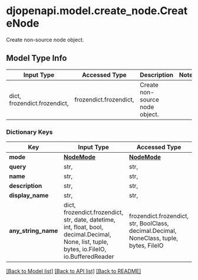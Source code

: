 # djopenapi.model.create_node.CreateNode

Create non-source node object.

## Model Type Info
Input Type | Accessed Type | Description | Notes
------------ | ------------- | ------------- | -------------
dict, frozendict.frozendict,  | frozendict.frozendict,  | Create non-source node object. | 

### Dictionary Keys
Key | Input Type | Accessed Type | Description | Notes
------------ | ------------- | ------------- | ------------- | -------------
**mode** | [**NodeMode**](NodeMode.md) | [**NodeMode**](NodeMode.md) |  | 
**query** | str,  | str,  |  | 
**name** | str,  | str,  |  | 
**description** | str,  | str,  |  | 
**display_name** | str,  | str,  |  | [optional] 
**any_string_name** | dict, frozendict.frozendict, str, date, datetime, int, float, bool, decimal.Decimal, None, list, tuple, bytes, io.FileIO, io.BufferedReader | frozendict.frozendict, str, BoolClass, decimal.Decimal, NoneClass, tuple, bytes, FileIO | any string name can be used but the value must be the correct type | [optional]

[[Back to Model list]](../../README.md#documentation-for-models) [[Back to API list]](../../README.md#documentation-for-api-endpoints) [[Back to README]](../../README.md)

